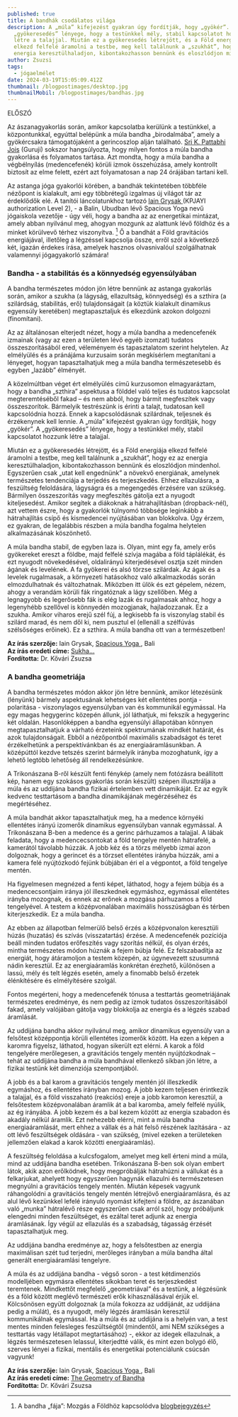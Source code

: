 ```yaml
---
published: true
title: A bandhák csodálatos világa
description: A „múla” kifejezést gyakran úgy fordítják, hogy „gyökér”. A
  „gyökeresedés” lényege, hogy a testünkkel mély, stabil kapcsolatot hozzunk
  létre a talajjal. Miután ez a gyökeresedés létrejött, és a Föld energiája
  elkezd felfelé áramolni a testbe, meg kell találnunk a „szukhát”, hogy ez az
  energia keresztülhaladjon, kibontakozhasson bennünk és eloszlódjon mindenhol.
author: Zsuzsi
tags:
  - jógaelmélet
date: 2024-03-19T15:05:09.412Z
thumbnail: /blogpostimages/desktop.jpg
thumbnailMobil: /blogpostimages/bandhas.jpg
---
```

ELŐSZÓ

Az ászanagyakorlás során, amikor kapcsolatba kerülünk a testünkkel, a központunkkal, egyúttal belépünk a múla bandha „birodalmába”, amely a gyökércsakra támogatójaként a gerincoszlop alján található. [Sri K. Pattabhi Jois](https://bandha.works/blog/astanga-ikonok-sri-k-pattabhi-jois-1-resz/) (Guruji) sokszor hangsúlyozta, hogy milyen fontos a múla bandha gyakorlása és folyamatos tartása. Azt mondta, hogy a múla bandha a végbélnyílás (medencefenék) körüli izmok összehúzása, amely kontrollt biztosít az elme felett, ezért azt folyamatosan a nap 24 órájában tartani kell.

Az astanga jóga gyakorlói körében, a bandhák tekintetében többféle nézőpont is kialakult, ami egy többrétegű izgalmas új világot tár az érdeklődők elé. A tanítói láncolatunkhoz tartozó [Iain Grysak ](https://spaciousyoga.com/iain-grysak/)(KPJAYI authorization Level 2), - a Balin, Ubudban lévő Spacious Yoga nevű jógaiskola vezetője - úgy véli, hogy a bandha az az energetikai mintázat, amely abban nyilvánul meg, ahogyan mozgunk az alattunk lévő földhöz és a minket körülvevő térhez viszonyítva. [^1] Ő a bandhát a Föld gravitációs energiájával, illetőleg a légzéssel kapcsolja össze, erről szól a következő két, igazán érdekes írása, amelyek hasznos olvasnivalóul szolgálhatnak valamennyi jógagyakorló számára!

### Bandha - a stabilitás és a könnyedség egyensúlyában

A bandha természetes módon jön létre bennünk az astanga gyakorlás során, amikor a szukha (a lágyság, ellazultság, könnyedség) és a szthira (a szilárdság, stabilitás, erő) tulajdonságait (a köztük kialakult dinamikus egyensúly keretében) megtapasztaljuk és elkezdünk azokon dolgozni (finomítani).

Az az általánosan elterjedt nézet, hogy a múla bandha a medencefenék izmainak (vagy az ezen a területen lévő egyéb izomzat) tudatos összeszorításából ered, véleményem és tapasztalatom szerint helytelen. Az elmélyülés és a pránájáma kurzusaim során megkísérlem megtanítani a lényeget, hogyan tapasztalhatjuk meg a múla bandha természetesebb és egyben „lazább” élményét.

A közelmúltban véget ért elmélyülés című kurzusomon elmagyaráztam, hogy a bandha „szthira” aspektusa a földdel való teljes és tudatos kapcsolat megteremtéséből fakad – és nem abból, hogy bármit megfeszítek vagy összeszorítok. Bármelyik testrészünk is érinti a talajt, tudatosan kell kapcsolódnia hozzá. Ennek a kapcsolódásnak szilárdnak, teljesnek és érzékenynek kell lennie. A „múla” kifejezést gyakran úgy fordítják, hogy „gyökér”. A „gyökeresedés” lényege, hogy a testünkkel mély, stabil kapcsolatot hozzunk létre a talajjal.

Miután ez a gyökeresedés létrejött, és a Föld energiája elkezd felfelé áramolni a testbe, meg kell találnunk a „szukhát”, hogy ez az energia keresztülhaladjon, kibontakozhasson bennünk és eloszlódjon mindenhol. Egyszerűen csak „utat kell engednünk” a növekvő energiának, amelynek természetes tendenciája a terjedés és terjeszkedés. Ehhez ellazulásra, a feszültség feloldására, lágyságra és a megengedés érzésére van szükség. Bármilyen összeszorítás vagy megfeszítés gátolja ezt a nyugodt kiteljesedést.
Amikor segítek a diákoknak a hátrahajlításban (dropback-nél), azt vettem észre, hogy a gyakorlók túlnyomó többsége leginkább a hátrahajlítás csípő és kismedencei nyújtásában van blokkolva. Úgy érzem, ez gyakran, de legalábbis részben a múla bandha fogalma helytelen alkalmazásának köszönhető.

A múla bandha stabil, de egyben laza is. Olyan, mint egy fa, amely erős gyökereket ereszt a földbe, majd felfelé szívja magába a föld táplálékát, és ezt nyugodt növekedésével, oldalirányú kiterjedésével osztja szét minden ágának és levelének. A fa gyökerei és alsó törzse szilárdak. Az ágak és a levelek rugalmasak, a környezeti hatásokhoz való alkalmazkodás során elmozdulhatnak és változhatnak. Miközben itt ülök és ezt gépelem, nézem, ahogy a verandám körüli fák ringatóznak a lágy szellőben. Még a legnagyobb és legerősebb fák is elég lazák és rugalmasak ahhoz, hogy a legenyhébb szellővel is könnyedén mozogjanak, hajladozzanak. Ez a szukha. Amikor viharos erejű szél fúj, a legkisebb fa is viszonylag stabil és szilárd marad, és nem dől ki, nem pusztul el (ellenáll a szélfúvás szélsőséges erőinek). Ez a szthira. A múla bandha ott van a természetben!

**Az írás szerzője:** Iain Grysak, [Spacious Yoga ](https://spaciousyoga.com), Bali\
**Az írás eredeti címe:** [Sukha…](https://spaciousyoga.com/sukha/)\
**Fordította:** Dr. Kővári Zsuzsa

[^1]: A bandha „fája”: Mozgás a Földhöz kapcsolódva [blogbejegyzés](https://bandha.works/blog/a-bandha-faja-mozgas-a-foldhoz-kapcsolodva/)

### A bandha geometriája

A bandha természetes módon akkor jön létre bennünk, amikor létezésünk (lényünk) bármely aspektusának lehetséges két ellentétes pontja - polaritása - viszonylagos egyensúlyban van és kommunikál egymással. Ha egy magas hegygerinc közepén állunk, jól láthatjuk, mi fekszik a hegygerinc két oldalán. Hasonlóképpen a bandha egyensúlyi állapotában könnyen megtapasztalhatjuk a várható érzeteink spektrumának mindkét határát, és azok tulajdonságait. Ebből a nézőpontból maximális szabadságot és teret érzékelhetünk a perspektívánkban és az energiaáramlásunkban. A középúttól kezdve tetszés szerint bármelyik irányba mozoghatunk, így a lehető legtöbb lehetőség áll rendelkezésünkre.

A Trikonászana B-ről készült fenti fénykép (amely nem fotózásra beállított kép, hanem egy szokásos gyakorlás során készült) szépen illusztrálja a múla és az uddijána bandha fizikai értelemben vett dinamikáját. Ez az egyik kedvenc testtartásom a bandha dinamikájának megérzéséhez és megértéséhez.

A múla bandhát akkor tapasztalhatjuk meg, ha a medence környéki ellentétes irányú izomerők dinamikus egyensúlyban vannak egymással. A Trikonászana B-ben a medence és a gerinc párhuzamos a talajjal. A lábak feladata, hogy a medencecsontokat a föld tengelye mentén hátrafelé, a kamerától távolabb húzzák. A jobb kéz és a törzs mélyebb izmai azon dolgoznak, hogy a gerincet és a törzset ellentétes irányba húzzák, ami a kamera felé nyújtózkodó fejünk búbjában éri el a végpontot, a föld tengelye mentén.

Ha figyelmesen megnézed a fenti képet, láthatod, hogy a fejem búbja és a medencecsontjaim iránya jól illeszkednek egymáshoz, egymással ellentétes irányba mozognak, és ennek az erőnek a mozgása párhuzamos a föld tengelyével. A testem a középvonalában maximális hosszúságban és térben kiterjeszkedik. Ez a múla bandha.

Az ebben az állapotban felmerülő belső érzés a középvonalon keresztüli húzás (huzatás) és szívás (visszatartás) érzése. A medencefenék pozíciója beáll minden tudatos erőfeszítés vagy szorítás nélkül, és olyan érzés, mintha természetes módon húznák a fejem búbja felé. Ez felszabadítja az energiát, hogy átáramoljon a testem közepén, az úgynevezett szusumná nádin keresztül. Ez az energiaáramlás konkrétan érezhető, különösen a lassú, mély és telt légzés esetén, amely a finomabb belső érzetek élénkítésére és elmélyítésére szolgál.

Fontos megérteni, hogy a medencefenék tónusa a testtartás geometriájának természetes eredménye, és nem pedig az izmok tudatos összeszorításából fakad, amely valójában gátolja vagy blokkolja az energia és a légzés szabad áramlását.

Az uddijána bandha akkor nyilvánul meg, amikor dinamikus egyensúly van a felsőtest középpontja körüli ellentétes izomerők között. Ha ezen a képen a karomra figyelsz, láthatod, hogyan sikerült ezt elérni. A karok a föld tengelyére merőlegesen, a gravitációs tengely mentén nyújtózkodnak – tehát az uddijána bandha a múla bandhával ellenkező síkban jön létre, a fizikai testünk két dimenziója szempontjából.

A jobb és a bal karom a gravitációs tengely mentén jól illeszkedik egymáshoz, és ellentétes irányban mozog. A jobb kezem teljesen érintkezik a talajjal, és a föld visszaható (reakciós) ereje a jobb karomon keresztül, a felsőtestem középvonalában áramlik át a bal karomba, amely felfelé nyúlik, az ég irányába. A jobb kezem és a bal kezem között az energia szabadon és akadály nélkül áramlik. Ezt nehezebb elérni, mint a múla bandha energiaáramlását, mert ehhez a vállak és a hát felső részének lazítására - az ott lévő feszültségek oldására - van szükség, (mivel ezeken a területeken jellemzően elakad a karok közötti energiaáramlás).

A feszültség feloldása a kulcsfogalom, amelyet meg kell érteni mind a múla, mind az uddijána bandha esetében. Trikonászana B-ben sok olyan embert látok, akik azon erőlködnek, hogy megpróbálják hátrahúzni a vállukat és a felkarjukat, ahelyett hogy egyszerűen hagynák ellazulni és természetesen megnyúlni a gravitációs tengely mentén. Miután képesek vagyunk ráhangolódni a gravitációs tengely mentén létrejövő energiaáramlásra, és az alul lévő kezünkkel lefelé irányuló nyomást kifejteni a földre, az ászanában való „munka” hátralévő része egyszerűen csak arról szól, hogy próbáljunk elengedni minden feszültséget, és ezáltal teret adjunk az energia áramlásának. Így végül az ellazulás és a szabadság, tágasság érzését tapasztalhatjuk meg.

Az uddijána bandha eredménye az, hogy a felsőtestben az energia maximálisan szét tud terjedni, merőleges irányban a múla bandha által generált energiaáramlási tengelyre.

A múla és az uddijána bandha - végső soron - a test kétdimenziós modelljében egymásra ellentétes síkokban teret és terjeszkedést teremtenek. Mindkettőt megfelelő „geometriával” és a testünk, a légzésünk és a föld között meglévő természeti erők kihasználásával érjük el. Kölcsönösen együtt dolgoznak (a múla fokozza az uddijánát, az uddijána pedig a múlát), és a nyugodt, mély légzés áramlásán keresztül kommunikálnak egymással. Ha a múla és az uddijána is a helyén van, a test mentes minden felesleges feszültségtől (mindentől, ami NEM szükséges a testtartás vagy létállapot megtartásához) -, ekkor az idegek ellazulnak, a légzés természetesen lelassul, kiterjedtté válik, és mint ezen bolygó élő, szerves lényei a fizikai, mentális és energetikai potenciálunk csúcsán vagyunk!

**Az írás szerzője:** Iain Grysak, [Spacious Yoga ](https://spaciousyoga.com), Bali\
**Az írás eredeti címe:** [The Geometry of Bandha](https://spaciousyoga.com/the-geometry-of-bandha/#comments)\
**Fordította:** Dr. Kővári Zsuzsa



